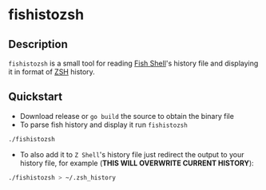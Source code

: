 # fishistozsh
## Description
`fishistozsh` is a small tool for reading [Fish Shell](https://fishshell.com/)'s
history file and displaying it in format of [ZSH](http://zsh.sourceforge.net/) history.

## Quickstart
- Download release or `go build` the source to obtain the binary file
- To parse fish history and display it run `fishistozsh`
``` sh
./fishistozsh
```

- To also add it to `Z Shell`'s history file just redirect the output
  to your history file, for example (__THIS WILL OVERWRITE CURRENT HISTORY__):
``` sh
./fishistozsh > ~/.zsh_history
```
